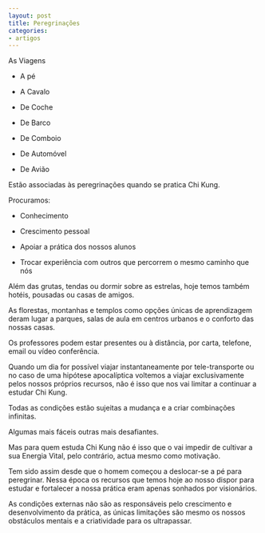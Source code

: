 ```yaml
---
layout: post
title: Peregrinações 
categories:
- artigos
---
```


As Viagens 

+ A pé

+ A Cavalo

+ De Coche

+ De Barco

+ De Comboio

+ De Automóvel

+ De Avião

Estão associadas às peregrinações quando se pratica Chi Kung. 

Procuramos:

+ Conhecimento 

+ Crescimento pessoal

+ Apoiar a prática dos nossos alunos

+ Trocar experiência com outros que percorrem o mesmo caminho que nós

Além das grutas, tendas ou dormir sobre as estrelas, hoje temos também hotéis, pousadas ou casas de amigos. 

As florestas, montanhas e templos como opções únicas de aprendizagem deram lugar a parques, salas de aula em centros urbanos e o conforto das nossas casas.  

Os professores podem estar presentes ou à distância, por carta, telefone, email ou vídeo conferência.

Quando um dia for possível viajar instantaneamente por tele-transporte ou no caso de uma hipótese apocalíptica voltemos a viajar exclusivamente pelos nossos próprios recursos, não é isso que nos vai limitar a continuar a estudar Chi Kung.

Todas as condições estão sujeitas a mudança e a criar combinações infinitas.  

Algumas mais fáceis outras mais desafiantes.

Mas para quem estuda Chi Kung não é isso que o vai impedir de cultivar a sua Energia Vital, pelo contrário, actua mesmo como motivação. 

Tem sido assim desde que o homem começou a deslocar-se a pé para peregrinar. Nessa época os recursos que temos hoje ao nosso dispor para estudar e fortalecer a nossa prática eram apenas sonhados por visionários.  

As condições externas não são as responsáveis pelo crescimento e desenvolvimento da prática, as únicas limitações são mesmo os nossos obstáculos mentais e a criatividade para os ultrapassar.  
